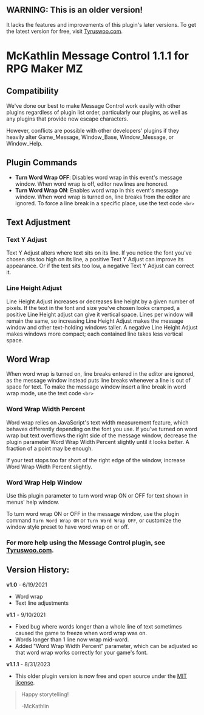 ## WARNING: This is an older version!
It lacks the features and improvements of this plugin's later versions.
To get the latest version for free, visit
[Tyruswoo.com](https://www.tyruswoo.com).

# McKathlin Message Control 1.1.1 for RPG Maker MZ

## Compatibility

We've done our best to make Message Control work easily with other plugins
regardless of plugin list order, particularly our plugins, as well as any
plugins that provide new escape characters.

However, conflicts are possible with other developers' plugins if they
heavily alter Game_Message, Window_Base, Window_Message, or Window_Help.

## Plugin Commands

- **Turn Word Wrap OFF**: Disables word wrap in this event's message window.
  When word wrap is off, editor newlines are honored.
- **Turn Word Wrap ON**: Enables word wrap in this event's message window.
  When word wrap is turned on, line breaks from the editor are ignored.
  To force a line break in a specific place, use the text code `<br>`

## Text Adjustment

### Text Y Adjust
Text Y Adjust alters where text sits on its line. If you notice the font
you've chosen sits too high on its line, a positive Text Y Adjust can
improve its appearance. Or if the text sits too low, a negative Text Y
Adjust can correct it.

### Line Height Adjust
Line Height Adjust increases or decreases line height by a given number of
pixels. If the text in the font and size you've chosen looks cramped, a
positive Line Height adjust can give it vertical space. Lines per window
will remain the same, so increasing Line Height Adjust makes the message
window and other text-holding windows taller. A negative Line Height Adjust
makes windows more compact; each contained line takes less vertical space.

## Word Wrap

When word wrap is turned on, line breaks entered in the editor are ignored,
as the message window instead puts line breaks whenever a line
is out of space for text.
To make the message window insert a line break in word wrap mode,
use the text code `<br>`

### Word Wrap Width Percent
Word wrap relies on JavaScript's text width measurement feature, which
behaves differently depending on the font you use. If you've turned on
word wrap but text overflows the right side of the message window,
decrease the plugin parameter Word Wrap Width Percent slightly
until it looks better. A fraction of a point may be enough.

If your text stops too far short of the right edge of the window,
increase Word Wrap Width Percent slightly.

### Word Wrap Help Window
Use this plugin parameter to turn word wrap ON or OFF for text shown
in menus' help window.

To turn word wrap ON or OFF in the message window, use the plugin command
`Turn Word Wrap ON` or `Turn Word Wrap OFF`, or customize the window style
preset to have word wrap on or off.

### For more help using the Message Control plugin, see [Tyruswoo.com](https://www.tyruswoo.com).

## Version History:

**v1.0** - 6/19/2021
- Word wrap
- Text line adjustments

**v1.1** - 9/10/2021
- Fixed bug where words longer than a whole line of text sometimes
  caused the game to freeze when word wrap was on.
- Words longer than 1 line now wrap mid-word.
- Added "Word Wrap Width Percent" parameter, which can be adjusted
  so that word wrap works correctly for your game's font.

**v1.1.1** - 8/31/2023
- This older plugin version is now free and open source under the [MIT license](https://opensource.org/license/mit/).

> Happy storytelling!
> 
> -McKathlin
